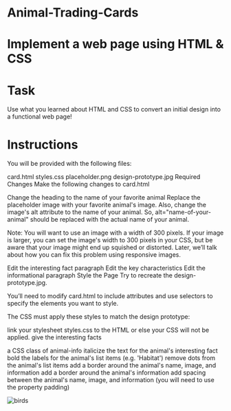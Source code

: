# Animal-Trading-Cards
# Implement a web page using HTML & CSS
# Task
Use what you learned about HTML and CSS to convert an initial design into a functional web page!


# Instructions
You will be provided with the following files:

card.html
styles.css
placeholder.png
design-prototype.jpg
Required Changes
Make the following changes to card.html

Change the heading to the name of your favorite animal
Replace the placeholder image with your favorite animal's image.
Also, change the image's alt attribute to the name of your animal. So, alt="name-of-your-animal" should be replaced with the actual name of your animal.

Note: You will want to use an image with a width of 300 pixels. If your image is larger, you can set the image's width to 300 pixels in your CSS, but be aware that your image might end up squished or distorted. Later, we’ll talk about how you can fix this problem using responsive images.

Edit the interesting fact paragraph
Edit the key characteristics
Edit the informational paragraph
Style the Page
Try to recreate the design-prototype.jpg.

You’ll need to modify card.html to include attributes and use selectors to specify the elements you want to style.

The CSS must apply these styles to match the design prototype:

link your stylesheet styles.css to the HTML or else your CSS will not be applied.
give the interesting facts <div> a CSS class of animal-info
italicize the text for the animal's interesting fact
bold the labels for the animal's list items (e.g. 'Habitat')
remove dots from the animal's list items
add a border around the animal's name, image, and information
add a border around the animal's information
add spacing between the animal's name, image, and information (you will need to use the property padding)
  
  
  ![birds](https://user-images.githubusercontent.com/48783969/59665968-961ef080-91bc-11e9-93c6-770c20583f27.png)
